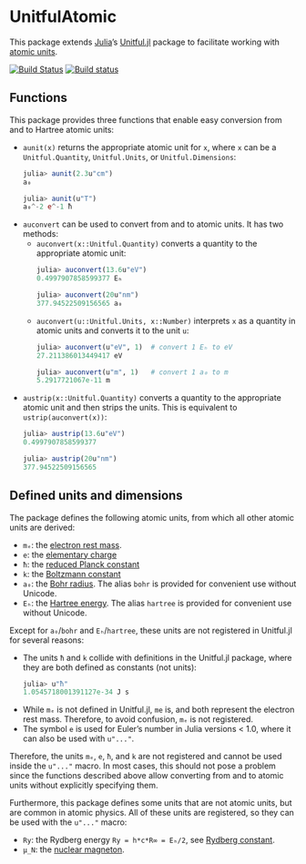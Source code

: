 # UnitfulAtomic

This package extends [Julia](https://julialang.org)’s
[Unitful.jl](https://github.com/ajkeller34/Unitful.jl) package to facilitate working with
[atomic units](https://en.wikipedia.org/wiki/Atomic_units).

[![Build Status](https://travis-ci.com/sostock/UnitfulAtomic.jl.svg?branch=master)](https://travis-ci.com/sostock/UnitfulAtomic.jl)
[![Build status](https://ci.appveyor.com/api/projects/status/v162jvq76dwifxdx/branch/master?svg=true)](https://ci.appveyor.com/project/sostock/unitfulatomic-jl/branch/master)

## Functions

This package provides three functions that enable easy conversion from and to Hartree atomic
units:

* `aunit(x)` returns the appropriate atomic unit for `x`, where `x` can be a
  `Unitful.Quantity`, `Unitful.Units`, or `Unitful.Dimensions`:
  ```julia
  julia> aunit(2.3u"cm")
  a₀
  
  julia> aunit(u"T")
  a₀^-2 e^-1 ħ
  ```
* `auconvert` can be used to convert from and to atomic units. It has two methods:
  * `auconvert(x::Unitful.Quantity)` converts a quantity to the appropriate atomic unit:
    ```julia
    julia> auconvert(13.6u"eV")
    0.4997907858599377 Eₕ
    
    julia> auconvert(20u"nm")
    377.94522509156565 a₀
    ```
  * `auconvert(u::Unitful.Units, x::Number)` interprets `x` as a quantity in atomic units
    and converts it to the unit `u`:
    ```julia
    julia> auconvert(u"eV", 1)  # convert 1 Eₕ to eV
    27.211386013449417 eV
    
    julia> auconvert(u"m", 1)   # convert 1 a₀ to m
    5.2917721067e-11 m
    ```
* `austrip(x::Unitful.Quantity)` converts a quantity to the appropriate atomic unit and then
  strips the units. This is equivalent to `ustrip(auconvert(x))`:
  ```julia
  julia> austrip(13.6u"eV")
  0.4997907858599377
  
  julia> austrip(20u"nm")
  377.94522509156565
  ```

## Defined units and dimensions

The package defines the following atomic units, from which all other atomic units are
derived:

* `mₑ`: the [electron rest mass](https://en.wikipedia.org/wiki/Electron_rest_mass).
* `e`: the [elementary charge](https://en.wikipedia.org/wiki/Elementary_charge)
* `ħ`: the [reduced Planck constant](https://en.wikipedia.org/wiki/Planck_constant)
* `k`: the [Boltzmann constant](https://en.wikipedia.org/wiki/Boltzmann_constant)
* `a₀`: the [Bohr radius](https://en.wikipedia.org/wiki/Bohr_radius). The alias `bohr` is
  provided for convenient use without Unicode.
* `Eₕ`: the [Hartree energy](https://en.wikipedia.org/wiki/Hartree). The alias `hartree` is
  provided for convenient use without Unicode.

Except for `a₀`/`bohr` and `Eₕ`/`hartree`, these units are not registered in Unitful.jl for
several reasons:

* The units `ħ` and `k` collide with definitions in the Unitful.jl package, where they are
  both defined as constants (not units):
  ```julia
  julia> u"ħ"
  1.0545718001391127e-34 J s
  ```
* While `mₑ` is not defined in Unitful.jl, `me` is, and both represent the electron rest
  mass. Therefore, to avoid confusion, `mₑ` is not registered.
* The symbol `e` is used for Euler’s number in Julia versions < 1.0, where it can also be
  used with `u"..."`.

Therefore, the units `mₑ`, `e`, `ħ`, and `k` are not registered and cannot be used inside
the `u"..."` macro. In most cases, this should not pose a problem since the functions
described above allow converting from and to atomic units without explicitly specifying
them.

Furthermore, this package defines some units that are not atomic units, but are common in
atomic physics. All of these units are registered, so they can be used with the `u"..."`
macro:

* `Ry`: the Rydberg energy `Ry = h*c*R∞ = Eₕ/2`, see
  [Rydberg constant](https://en.wikipedia.org/wiki/Rydberg_constant).
* `μ_N`: the [nuclear magneton](https://en.wikipedia.org/wiki/Nuclear_magneton).

